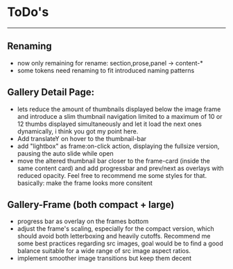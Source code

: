 # ToDo's 
--------------------------------------------------------------------------
## Renaming
- now only remaining for rename: section,prose,panel -> content-*
- some tokens need renaming to fit introduced naming patterns

## Gallery Detail Page:
- lets reduce the amount of thumbnails displayed below the image frame and introduce a slim thumbnail navigation limited to a maximum of 10 or 12 thumbs displayed simultaneously
  and let it load the next ones dynamically, i think you got my point here. 
- Add translateY on hover to the thumbnail-bar
- add "lightbox" as frame:on-click action, displaying the fullsize version, pausing the auto slide while open
- move the altered thumbnail bar closer to the frame-card (inside the same content card) and add progressbar and prev/next as overlays with reduced opacity. Feel free to recommend me some styles for that.
  basically: make the frame looks more consitent

## Gallery-Frame (both compact + large)
- progress bar as overlay on the frames bottom
- adjust the frame's scaling, especially for the compact version, which should avoid both letterboxing and heavily cutoffs.
  Recommend me some best practices regarding src images, goal would be to find a good balance suitable for a wide range of src image aspect ratios.
- implement smoother image transitions but keep them decent

